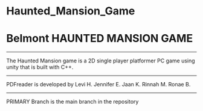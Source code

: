 # Haunted_Mansion_Game
#  Belmont HAUNTED MANSION GAME
***
The Haunted Mansion game is a 2D single player platformer PC game using unity that is built with C++.
***
PDFreader is developed by Levi H.   Jennifer E.   Jaan K.   Rinnah M.   Ronae B.
***

PRIMARY Branch is the main branch in the repository

